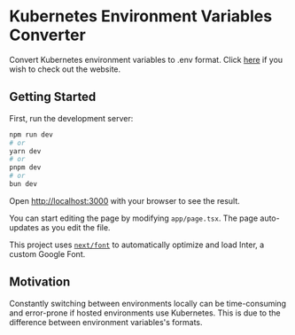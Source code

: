 # Kubernetes Environment Variables Converter

Convert Kubernetes environment variables to .env format. Click [here](https://k8s-env-converter.netlify.app) if you wish to check out the website.

## Getting Started

First, run the development server:

```bash
npm run dev
# or
yarn dev
# or
pnpm dev
# or
bun dev
```

Open [http://localhost:3000](http://localhost:3000) with your browser to see the result.

You can start editing the page by modifying `app/page.tsx`. The page auto-updates as you edit the file.

This project uses [`next/font`](https://nextjs.org/docs/basic-features/font-optimization) to automatically optimize and load Inter, a custom Google Font.

## Motivation

Constantly switching between environments locally can be time-consuming and error-prone if hosted environments use Kubernetes. This is due to the difference between environment variables's formats.
